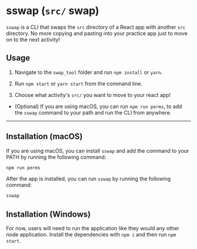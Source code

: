 # sswap (`src/` swap)

`sswap` is a CLI that swaps the `src` directory of a React app with another `src` directory. No more copying and pasting into your practice app just to move on to the next activity!

## Usage

1. Navigate to the `swap_tool` folder and run `npm install` or `yarn`.

2. Run `npm start` or `yarn start` from the command line.

3. Choose what activity's `src/` you want to move to your react app!

* (Optional) If you are using macOS, you can run `npm run perms`, to add the `sswap` command to your path and run the CLI from anywhere.

---

## Installation (macOS)

If you are using macOS, you can install `sswap` and add the command to your PATH by running the following command:

```bash
npm run perms
```

After the app is installed, you can run `sswap` by running the following command:

```bash
sswap
```

## Installation (Windows)

For now, users will need to run the application like they would any other node application. Install the dependencies with `npm i` and then run `npm start`.
